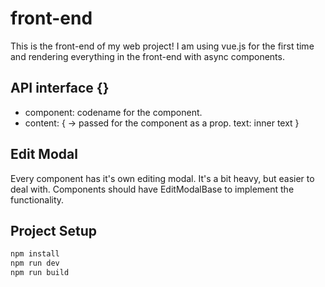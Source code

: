 # front-end
This is the front-end of my web project!
I am using vue.js for the first time and rendering everything in the front-end with async components.

## API interface {}
- component: codename for the component.
- content: { -> passed for the component as a prop.
  text: inner text
}

## Edit Modal
Every component has it's own editing modal. It's a bit heavy, but easier to deal with.
Components should have EditModalBase to implement the functionality.

## Project Setup
```sh
npm install
npm run dev
npm run build
```
